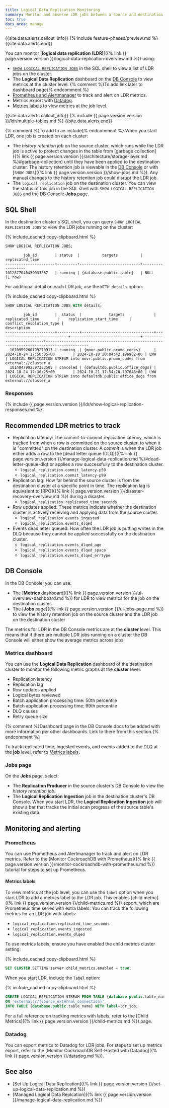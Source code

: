 ```yaml
---
title: Logical Data Replication Monitoring
summary: Monitor and observe LDR jobs between a source and destination table.
toc: true
docs_area: manage
---
```


{{site.data.alerts.callout_info}}
{% include feature-phases/preview.md %}
{{site.data.alerts.end}}

You can monitor [**logical data replication (LDR)**]({% link {{ page.version.version }}/logical-data-replication-overview.md %}) using:

- [`SHOW LOGICAL REPLICATION JOBS`](#sql-shell) in the SQL shell to view a list of LDR jobs on the cluster.
- The **Logical Data Replication** dashboard on the [DB Console](#db-console) to view metrics at the cluster level. {% comment %}To add link later to dashboard page{% endcomment %}
- [Prometheus and Alertmanager](#prometheus) to track and alert on LDR metrics.
- Metrics export with [Datadog](#datadog).
- [Metrics labels](#metrics-labels) to view metrics at the job level.

{{site.data.alerts.callout_info}}
{% include {{ page.version.version }}/ldr/multiple-tables.md %}
{{site.data.alerts.end}}

{% comment  %}To add to an include{% endcomment %}
When you start LDR, one job is created on each cluster:

- The _history retention job_ on the source cluster, which runs while the LDR job is active to protect changes in the table from [garbage collection]({% link {{ page.version.version }}/architecture/storage-layer.md %}#garbage-collection) until they have been applied to the destination cluster. The history retention job is viewable in the [DB Console](#db-console) or with [`SHOW JOBS`]({% link {{ page.version.version }}/show-jobs.md %}). Any manual changes to the history retention job could disrupt the LDR job.
- The `logical replication` job on the destination cluster. You can view the status of this job in the SQL shell with `SHOW LOGICAL REPLICATION JOBS` and the DB Console [**Jobs** page](#jobs-page).

## SQL Shell

In the destination cluster's SQL shell, you can query `SHOW LOGICAL REPLICATION JOBS` to view the LDR jobs running on the cluster:

{% include_cached copy-clipboard.html %}
~~~ sql
SHOW LOGICAL REPLICATION JOBS;
~~~
~~~
        job_id        | status  |          targets          | replicated_time
----------------------+---------+---------------------------+------------------
1012877040439033857   | running | {database.public.table}   | NULL
(1 row)
~~~

For additional detail on each LDR job, use the `WITH details` option:

{% include_cached copy-clipboard.html %}
~~~ sql
SHOW LOGICAL REPLICATION JOBS WITH details;
~~~
~~~
        job_id        |  status  |            targets             |        replicated_time        |    replication_start_time     | conflict_resolution_type |                                      description
----------------------+----------+--------------------------------+-------------------------------+-------------------------------+--------------------------+-----------------------------------------------------------------------------------------
  1010959260799270913 | running  | {movr.public.promo_codes}      | 2024-10-24 17:50:05+00        | 2024-10-10 20:04:42.196982+00 | LWW                      | LOGICAL REPLICATION STREAM into movr.public.promo_codes from external://cluster_a
  1014047902397333505 | canceled | {defaultdb.public.office_dogs} | 2024-10-24 17:30:25+00        | 2024-10-21 17:54:20.797643+00 | LWW                      | LOGICAL REPLICATION STREAM into defaultdb.public.office_dogs from external://cluster_a
~~~

### Responses

{% include {{ page.version.version }}/ldr/show-logical-replication-responses.md %}

## Recommended LDR metrics to track

- Replication latency: The commit-to-commit replication latency, which is tracked from when a row is committed on the source cluster, to when it is "committed" on the destination cluster. A _commit_ is when the LDR job either adds a row to the [dead letter queue (DLQ)]({% link {{ page.version.version }}/manage-logical-data-replication.md %}#dead-letter-queue-dlq) or applies a row successfully to the destination cluster.
    - `logical_replication.commit_latency-p50`
    - `logical_replication.commit_latency-p99`
- Replication lag: How far behind the source cluster is from the destination cluster at a specific point in time. The replication lag is equivalent to [RPO]({% link {{ page.version.version }}/disaster-recovery-overview.md %}) during a disaster.
    - `logical_replication.replicated_time_seconds`
- Row updates applied: These metrics indicate whether the destination cluster is actively receiving and applying data from the source cluster.
    - `logical_replication.events_ingested`
    - `logical_replication.events_dlqed`
- Events dead letter queued: How often the LDR job is putting writes in the DLQ because they cannot be applied successfully on the destination cluster.
    - `logical_replication.events_dlqed_age`
    - `logical_replication.events_dlqed_space`      
    - `logical_replication.events_dlqed_errtype`

## DB Console

In the DB Console, you can use:

- The [**Metrics** dashboard]({% link {{ page.version.version }}/ui-overview-dashboard.md %}) for LDR to view metrics for the job on the destination cluster.
- The [**Jobs** page]({% link {{ page.version.version }}/ui-jobs-page.md %}) to view the history retention job on the source cluster and the LDR job on the destination cluster

The metrics for LDR in the DB Console metrics are at the **cluster** level. This means that if there are multiple LDR jobs running on a cluster the DB Console will either show the average metrics across jobs.   

### Metrics dashboard

You can use the **Logical Data Replication** dashboard of the destination cluster to monitor the following metric graphs at the **cluster** level:

- Replication latency
- Replication lag
- Row updates applied
- Logical bytes reviewed
- Batch application processing time: 50th percentile
- Batch application processing time: 99th percentile
- DLQ causes
- Retry queue size

{% comment  %}Dashboard page in the DB Console docs to be added with more information per other dashboards. Link to there from this section.{% endcomment %}

To track replicated time, ingested events, and events added to the DLQ at the **job** level, refer to [Metrics labels](#metrics-labels).

### Jobs page

On the **Jobs** page, select:

- The **Replication Producer** in the source cluster's DB Console to view the _history retention job_.
- The **Logical Replication Ingestion** job in the destination cluster's DB Console. When you start LDR, the **Logical Replication Ingestion** job will show a bar that tracks the initial scan progress of the source table's existing data.

## Monitoring and alerting

### Prometheus

You can use Prometheus and Alertmanager to track and alert on LDR metrics. Refer to the [Monitor CockroachDB with Prometheus]({% link {{ page.version.version }}/monitor-cockroachdb-with-prometheus.md %}) tutorial for steps to set up Prometheus.

#### Metrics labels

To view metrics at the job level, you can use the `label` option when you start LDR to add a metrics label to the LDR job. This enables [child metric]({% link {{ page.version.version }}/child-metrics.md %}) export, which are Prometheus time series with extra labels. You can track the following metrics for an LDR job with labels:

- `logical_replication.replicated_time_seconds`
- `logical_replication.events_ingested`
- `logical_replication.events_dlqed`

To use metrics labels, ensure you have enabled the child metrics cluster setting:

{% include_cached copy-clipboard.html %}
~~~ sql
SET CLUSTER SETTING server.child_metrics.enabled = true;
~~~

When you start LDR, include the `label` option:

{% include_cached copy-clipboard.html %}
~~~ sql
CREATE LOGICAL REPLICATION STREAM FROM TABLE {database.public.table_name} 
ON 'external://{source_external_connection}' 
INTO TABLE {database.public.table_name} WITH label=ldr_job;
~~~

For a full reference on tracking metrics with labels, refer to the [Child Metrics]({% link {{ page.version.version }}/child-metrics.md %}) page.

### Datadog

You can export metrics to Datadog for LDR jobs. For steps to set up metrics export, refer to the [Monitor CockroachDB Self-Hosted with Datadog]({% link {{ page.version.version }}/datadog.md %}).

## See also

- [Set Up Logical Data Replication]({% link {{ page.version.version }}/set-up-logical-data-replication.md %})
- [Managed Logical Data Replcation]({% link {{ page.version.version }}/manage-logical-data-replication.md %})